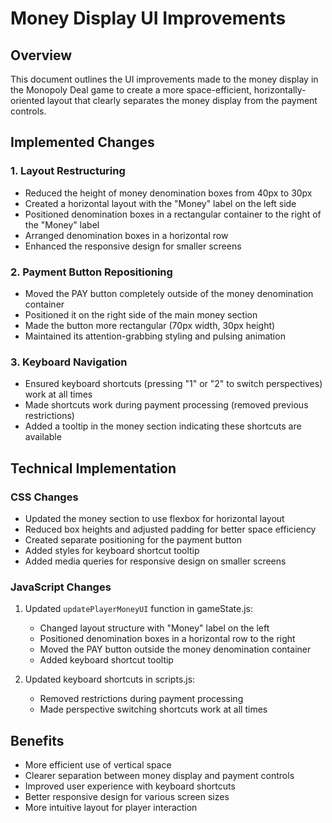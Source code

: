 # Money Display UI Improvements

## Overview

This document outlines the UI improvements made to the money display in the Monopoly Deal game to create a more space-efficient, horizontally-oriented layout that clearly separates the money display from the payment controls.

## Implemented Changes

### 1. Layout Restructuring

- Reduced the height of money denomination boxes from 40px to 30px
- Created a horizontal layout with the "Money" label on the left side
- Positioned denomination boxes in a rectangular container to the right of the "Money" label
- Arranged denomination boxes in a horizontal row
- Enhanced the responsive design for smaller screens

### 2. Payment Button Repositioning

- Moved the PAY button completely outside of the money denomination container
- Positioned it on the right side of the main money section
- Made the button more rectangular (70px width, 30px height)
- Maintained its attention-grabbing styling and pulsing animation

### 3. Keyboard Navigation

- Ensured keyboard shortcuts (pressing "1" or "2" to switch perspectives) work at all times
- Made shortcuts work during payment processing (removed previous restrictions)
- Added a tooltip in the money section indicating these shortcuts are available

## Technical Implementation

### CSS Changes

- Updated the money section to use flexbox for horizontal layout
- Reduced box heights and adjusted padding for better space efficiency
- Created separate positioning for the payment button
- Added styles for keyboard shortcut tooltip
- Added media queries for responsive design on smaller screens

### JavaScript Changes

1. Updated `updatePlayerMoneyUI` function in gameState.js:

   - Changed layout structure with "Money" label on the left
   - Positioned denomination boxes in a horizontal row to the right
   - Moved the PAY button outside the money denomination container
   - Added keyboard shortcut tooltip

2. Updated keyboard shortcuts in scripts.js:
   - Removed restrictions during payment processing
   - Made perspective switching shortcuts work at all times

## Benefits

- More efficient use of vertical space
- Clearer separation between money display and payment controls
- Improved user experience with keyboard shortcuts
- Better responsive design for various screen sizes
- More intuitive layout for player interaction
